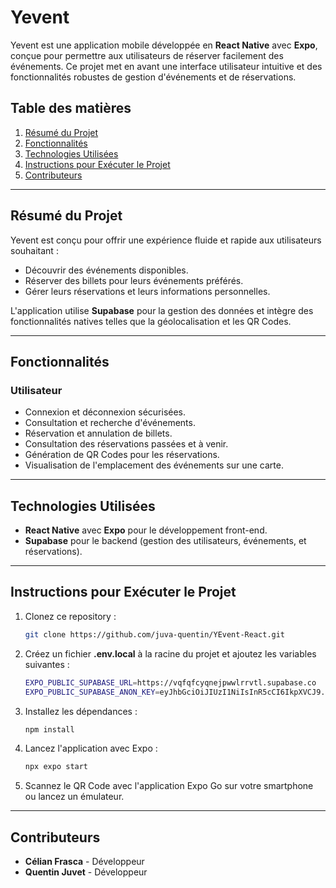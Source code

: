 # Yevent

Yevent est une application mobile développée en **React Native** avec **Expo**, conçue pour permettre aux utilisateurs de réserver facilement des événements. Ce projet met en avant une interface utilisateur intuitive et des fonctionnalités robustes de gestion d'événements et de réservations.

## Table des matières
1. [Résumé du Projet](#résumé-du-projet)
2. [Fonctionnalités](#fonctionnalités)
3. [Technologies Utilisées](#technologies-utilisées)
4. [Instructions pour Exécuter le Projet](#instructions-pour-exécuter-le-projet)
5. [Contributeurs](#contributeurs)

---

## Résumé du Projet
Yevent est conçu pour offrir une expérience fluide et rapide aux utilisateurs souhaitant :
- Découvrir des événements disponibles.
- Réserver des billets pour leurs événements préférés.
- Gérer leurs réservations et leurs informations personnelles.

L'application utilise **Supabase** pour la gestion des données et intègre des fonctionnalités natives telles que la géolocalisation et les QR Codes.

---

## Fonctionnalités
### Utilisateur
- Connexion et déconnexion sécurisées.
- Consultation et recherche d'événements.
- Réservation et annulation de billets.
- Consultation des réservations passées et à venir.
- Génération de QR Codes pour les réservations.
- Visualisation de l'emplacement des événements sur une carte.
---

## Technologies Utilisées
- **React Native** avec **Expo** pour le développement front-end.
- **Supabase** pour le backend (gestion des utilisateurs, événements, et réservations).

---

## Instructions pour Exécuter le Projet
1. Clonez ce repository :
   ```bash
   git clone https://github.com/juva-quentin/YEvent-React.git
   ```
    
2. Créez un fichier **.env.local** à la racine du projet et ajoutez les variables suivantes :
    ```bash
    EXPO_PUBLIC_SUPABASE_URL=https://vqfqfcyqnejpwwlrrvtl.supabase.co
    EXPO_PUBLIC_SUPABASE_ANON_KEY=eyJhbGciOiJIUzI1NiIsInR5cCI6IkpXVCJ9.eyJpc3MiOiJzdXBhYmFzZSIsInJlZiI6InZxZnFmY3lxbmVqcHd3bHJydnRsIiwicm9sZSI6ImFub24iLCJpYXQiOjE3MzQzNTc0OTYsImV4cCI6MjA0OTkzMzQ5Nn0.7bwbZL2yd5HVcDd9c_TW4ItSuIuBt8BhWyz0M10fD8A
    ```
2. Installez les dépendances :
   ```bash
   npm install
   ```
3. Lancez l'application avec Expo :
   ```bash
   npx expo start
   ```
4. Scannez le QR Code avec l'application Expo Go sur votre smartphone ou lancez un émulateur.
---

## Contributeurs
- **Célian Frasca** - Développeur
- **Quentin Juvet** - Développeur
